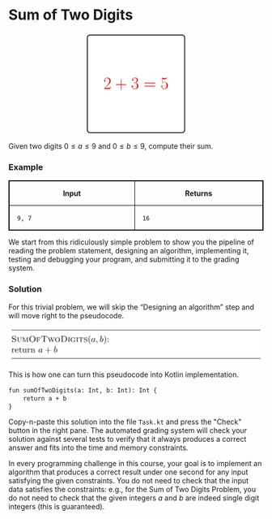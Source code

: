 <style>
.samples th, .samples td {
    border: 1px solid black;
    border-collapse: collapse;
    padding: 15px;
    width: 300px;
    /*max-width: 100%;*/
    /*text-align: center;*/
    /*alignment: center;*/
}

.sample th, .sample td {
    border: 1px solid black;
    padding: 15px;
    width: 300px;
    /*max-width: 100%;*/
    /*text-align: center;*/
    /*alignment: center;*/
}

.sample td {
    border-top: none;
    border-bottom: none;
}

.sample table {
    border-collapse: collapse;
    border: 1px solid black;
}

.logo {
    display: flex;
    justify-content: center;
}

.logo img {
    width: 200px;
    align: center;
}

.code span {
    line-height: 22px;
}
</style>

# Sum of Two Digits
<div class="logo">
    <img src="../../images/sum_of_two_digits_logo.png">
</div>

Given two digits $0 \le a \le 9$ and $0 \le b \le 9$,
compute their sum.

### Example

<div class="sample">

| Input         | Returns |
|---------------|---------|
| `9, 7`        | `16`    |

</div>

We start from this ridiculously simple problem to show you the 
pipeline of reading the problem statement, designing an algorithm, 
implementing it, testing and debugging your program, and submitting 
it to the grading system.

<div class="hint">

### Solution

For this trivial problem, we will skip the 
“Designing an algorithm” step and will move right to the pseudocode.

![](../../images/sum_of_two_digits.png)

This is how one can turn this pseudocode into Kotlin implementation.

    fun sumOfTwoDigits(a: Int, b: Int): Int {
        return a + b
    }

Copy-n-paste this solution into the file `Task.kt`
and press the "Check" button in the right pane. 
The automated grading system will check your solution
against several tests to verify that it 
always produces a correct answer and fits into the time 
and memory constraints.

In every programming challenge in this course, your goal is to implement an 
algorithm that produces a correct 
result under one second for any input satisfying 
the given constraints. You do not need to check that the input data satisfies 
the constraints: e.g., for the Sum of Two Digits Problem, you do not need 
to check that the given integers $a$ and $b$ are indeed single digit integers 
(this is guaranteed).
</div>